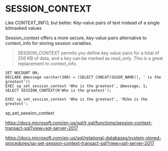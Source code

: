 # SESSION_CONTEXT

Like CONTEXT_INFO, but better. Key-value pairs of text instead of a single bitmasked values

Session_context offers a more secure, key-value pairs alternative to context_info for storing session variables.

> SESSION_CONTEXT permits
> you define key value pairs for a total of 256 KB of data, and a key can be marked as read_only. This is a great replacement to context_info.



```
SET NOCOUNT ON;
DECLARE @message varchar(300) = (SELECT CONCAT(SUSER_NAME(), ' is the greatest'))
EXEC sp_set_session_context 'Who is the greatest', @message, 1;
SELECT SESSION_CONTEXT(N'Who is the greatest');

EXEC sp_set_session_context 'Who is the greatest', 'Mike is the greatest';
```



sp_set_session_context





https://docs.microsoft.com/en-us/sql/t-sql/functions/session-context-transact-sql?view=sql-server-2017

https://docs.microsoft.com/en-us/sql/relational-databases/system-stored-procedures/sp-set-session-context-transact-sql?view=sql-server-2017